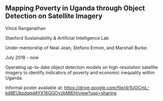 ## Mapping Poverty in Uganda through Object Detection on Satellite Imagery

Vince Ranganathan

Stanford Sustainability & Artificial Intelligence Lab

Under mentorship of Neal Jean, Stefano Ermon, and Marshall Burke.

July 2018 - now


Operating up-to-date object detection models on high-resolution satellite imagery to identify indicators of poverty and economic inequality within Uganda.

Informal poster available at: https://drive.google.com/file/d/1UOCmL-kd8EUbzdqqdAYX16QGOyzbMIEH/view?usp=sharing
